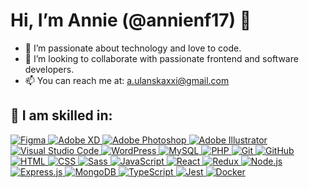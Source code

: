 # Hi, I’m Annie (@annienf17) 👋

- 👀 I’m passionate about technology and love to code.
- 💞️ I’m looking to collaborate with passionate frontend and software developers.
- 📫 You can reach me at: [a.ulanskaxxi@gmail.com](mailto:a.ulanskaxxi@gmail.com)

## 💞️ I am skilled in:
<a href="https://www.figma.com/" target="_blank">
  <img src="https://skillicons.dev/icons?i=figma" alt="Figma" />
</a>
<a href="https://www.adobe.com/products/xd.html" target="_blank">
  <img src="https://skillicons.dev/icons?i=xd" alt="Adobe XD" />
</a>
<a href="https://www.adobe.com/products/photoshop.html" target="_blank">
  <img src="https://skillicons.dev/icons?i=ps" alt="Adobe Photoshop" />
</a>
<a href="https://www.adobe.com/products/illustrator.html" target="_blank">
  <img src="https://skillicons.dev/icons?i=ai" alt="Adobe Illustrator" />
</a>
<a href="https://code.visualstudio.com/" target="_blank">
  <img src="https://skillicons.dev/icons?i=vscode" alt="Visual Studio Code" />
</a>
<a href="https://wordpress.org/" target="_blank">
  <img src="https://skillicons.dev/icons?i=wordpress" alt="WordPress" />
</a>
<a href="https://www.mysql.com/" target="_blank">
  <img src="https://skillicons.dev/icons?i=mysql" alt="MySQL" />
</a>
<a href="https://www.php.net/" target="_blank">
  <img src="https://skillicons.dev/icons?i=php" alt="PHP" />
</a>
<a href="https://git-scm.com/" target="_blank">
  <img src="https://skillicons.dev/icons?i=git" alt="Git" />
</a>
<a href="https://github.com/" target="_blank">
  <img src="https://skillicons.dev/icons?i=github" alt="GitHub" />
</a>
<a href="https://developer.mozilla.org/en-US/docs/Web/HTML" target="_blank">
  <img src="https://skillicons.dev/icons?i=html" alt="HTML" />
</a>
<a href="https://developer.mozilla.org/en-US/docs/Web/CSS" target="_blank">
  <img src="https://skillicons.dev/icons?i=css" alt="CSS" />
</a>
<a href="https://sass-lang.com/" target="_blank">
  <img src="https://skillicons.dev/icons?i=sass" alt="Sass" />
</a>
<a href="https://developer.mozilla.org/en-US/docs/Web/JavaScript" target="_blank">
  <img src="https://skillicons.dev/icons?i=js" alt="JavaScript" />
</a>
<a href="https://reactjs.org/" target="_blank">
  <img src="https://skillicons.dev/icons?i=react" alt="React" />
</a>
<a href="https://redux.js.org/" target="_blank">
  <img src="https://skillicons.dev/icons?i=redux" alt="Redux" />
</a>
<a href="https://nodejs.org/" target="_blank">
  <img src="https://skillicons.dev/icons?i=nodejs" alt="Node.js" />
</a>
<a href="https://expressjs.com/" target="_blank">
  <img src="https://skillicons.dev/icons?i=express" alt="Express.js" />
</a>
<a href="https://www.mongodb.com/" target="_blank">
  <img src="https://skillicons.dev/icons?i=mongodb" alt="MongoDB" />
</a>
<a href="https://www.typescriptlang.org/docs/" target="_blank">
  <img src="https://skillicons.dev/icons?i=typescript" alt="TypeScript" />
</a>
<a href="https://jestjs.io/" target="_blank">
  <img src="https://skillicons.dev/icons?i=jest" alt="Jest" />
</a>
<a href="https://www.docker.com/" target="_blank">
  <img src="https://skillicons.dev/icons?i=docker" alt="Docker" />
</a>
